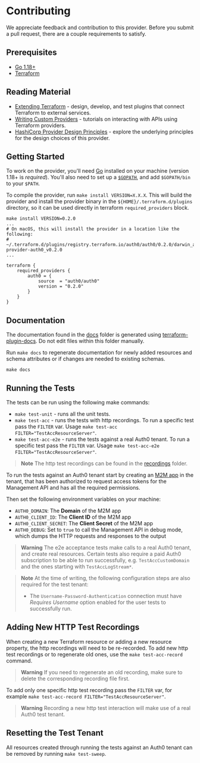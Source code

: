 # Contributing

We appreciate feedback and contribution to this provider.
Before you submit a pull request, there are a couple requirements to satisfy.

## Prerequisites

- [Go 1.18+](https://go.dev/)
- [Terraform](https://developer.hashicorp.com/terraform/downloads)

## Reading Material

- [Extending Terraform](https://www.terraform.io/docs/extend/index.html) - design, develop, and test plugins that connect Terraform to external services.
- [Writing Custom Providers](https://learn.hashicorp.com/collections/terraform/providers) - tutorials on interacting with APIs using Terraform providers.
- [HashiCorp Provider Design Principles](https://www.terraform.io/docs/extend/hashicorp-provider-design-principles.html) - explore the underlying principles for the design choices of this provider.

## Getting Started

To work on the provider, you'll need [Go](https://go.dev/) installed on your machine (version 1.18+ is *required*).
You'll also need to set up a [`$GOPATH`](https://go.dev/doc/code.html#GOPATH), and add `$GOPATH/bin` to your `$PATH`.

To compile the provider, run `make install VERSION=X.X.X`. This will build the provider and install the provider binary
in the `${HOME}/.terraform.d/plugins` directory, so it can be used directly in terraform `required_providers` block.

```shell
make install VERSION=0.2.0
...
# On macOS, this will install the provider in a location like the following:
# ~/.terraform.d/plugins/registry.terraform.io/auth0/auth0/0.2.0/darwin_amd64/terraform-provider-auth0_v0.2.0
...
```

```hcl
terraform {
    required_providers {
        auth0 = {
            source  = "auth0/auth0"
            version = "0.2.0"
        }
    }
}
```

## Documentation

The documentation found in the [docs](./docs) folder is generated using
[terraform-plugin-docs](https://github.com/hashicorp/terraform-plugin-docs).
Do not edit files within this folder manually.

Run `make docs` to regenerate documentation for newly added resources and schema attributes or if changes are needed to existing schemas.

```shell
make docs
```

## Running the Tests

The tests can be run using the following make commands:

- `make test-unit` - runs all the unit tests.
- `make test-acc` - runs the tests with http recordings. To run a specific test pass the `FILTER` var. Usage `make test-acc FILTER="TestAccResourceServer"`.
- `make test-acc-e2e` - runs the tests against a real Auth0 tenant. To run a specific test pass the `FILTER` var. Usage `make test-acc-e2e FILTER="TestAccResourceServer"`.

> **Note**
> The http test recordings can be found in the [recordings](./test/data/recordings) folder.

To run the tests against an Auth0 tenant start by creating an
[M2M app](https://auth0.com/docs/applications/set-up-an-application/register-machine-to-machine-applications) in the
tenant, that has been authorized to request access tokens for the Management API and has all the required permissions.

Then set the following environment variables on your machine:

* `AUTH0_DOMAIN`: The **Domain** of the M2M app
* `AUTH0_CLIENT_ID`: The **Client ID** of the M2M app
* `AUTH0_CLIENT_SECRET`: The **Client Secret** of the M2M app
* `AUTH0_DEBUG`: Set to `true` to call the Management API in debug mode, which dumps the HTTP requests and responses to the output

> **Warning** 
> The e2e acceptance tests make calls to a real Auth0 tenant, and create real resources. 
> Certain tests also require a paid Auth0 subscription to be able to run successfully,
> e.g. `TestAccCustomDomain` and the ones starting with `TestAccLogStream*`.

> **Note** 
> At the time of writing, the following configuration steps are also required for the test tenant:
> - The `Username-Password-Authentication` connection must have _Requires Username_ option enabled for the user tests to successfully run.

## Adding New HTTP Test Recordings

When creating a new Terraform resource or adding a new resource property, the http recordings will need to be re-recorded. 
To add new http test recordings or to regenerate old ones, use the `make test-acc-record` command.

> **Warning**
> If you need to regenerate an old recording, make sure to delete the corresponding recording file first.

To add only one specific http test recording pass the `FILTER` var, for example `make test-acc-record FILTER="TestAccResourceServer"`.

> **Warning**
> Recording a new http test interaction will make use of a real Auth0 test tenant. 

## Resetting the Test Tenant

All resources created through running the tests against an Auth0 tenant can be removed by running `make test-sweep`.
